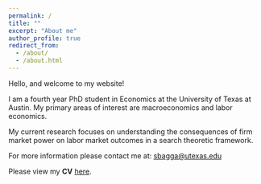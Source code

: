 ```yaml
---
permalink: /
title: ""
excerpt: "About me"
author_profile: true
redirect_from: 
  - /about/
  - /about.html
---
```



Hello, and welcome to my website!

I am a fourth year PhD student in Economics at the University of Texas at Austin. My primary areas of interest are macroeconomics and labor economics. 

My current research focuses on understanding the consequences of firm market power on labor market outcomes in a search theoretic framework.

For more information please contact me at: <sbagga@utexas.edu>

Please view my **CV** [here](/files/BaggaSadhika_CV_052021.pdf).








